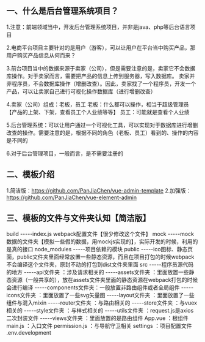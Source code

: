 ## 一、什么是后台管理系统项目？
   1.注意：前端领域当中，开发后台管理系统项目，并非是java、php等后台语言项目

   2.电商平台项目主要针对的是用户（游客），可以让用户在平台当中购买产品，那用户购买产品信息从何而来？

   3.前台项目当中的数据来源于卖家（公司），但是需要注意的是，卖家它不会数据库操作。对于卖家而言，需要把产品的信息上传到服务器，写入数据库。
   卖家并非程序员，不会数据库操作（增删改查）。因此，卖家找了一个程序员，开发一个产品，可以让卖家自己进行可视化操作数据库（进行增删改查）

   4.卖家（公司）组成：老板，员工
     老板：什么都可以操作，相当于超级管理员【产品的上架、下架，查看员工个人业绩等等】
     员工：可能就是查看个人业绩

   5.后台管理系统：可以让用户通过一个可视化工具，可以实现对于数据库进行增删改查的操作。需要注意的是，根据不同的角色（老板、员工）看到的、操作的内容是不同的

   6.对于后台管理项目，一般而言，是不需要注册的
     
## 二、模板介绍
   1.简洁版：https://github.com/PanJiaChen/vue-admin-template
   2.加强版：https://github.com/PanJiaChen/vue-element-admin

## 三、模板的文件与文件夹认知【简洁版】
   build
      -----index.js webpack配置文件【很少修改这个文件】
   mock
      -----mock数据的文件夹【模拟一些假的数据，用mockjs实现的】，实际开发的时候，利用的是真的接口
   node_modules
      -----项目依赖的模块
   public
      -----ico图标、静态页面，public文件夹里面经常放置一些静态资源，而且在项目打包的时候webpack不会编译这个文件夹，原封不动的打包到dist文件夹里面
   src
      -----程序员源代码的地方
      -----api文件夹       ：涉及请求相关的
      -----assets文件夹    ：里面放置一些静态资源（一般共享的），放在assets文件夹里面的静态资源在webpack打包的时候会进行编译
      -----components文件夹：一般放置非路由组件或者全局组件
      -----icons文件夹     ：里面放置了一些svg矢量图
      -----layout文件夹    ：里面放置了一些组件与混入mixin
      -----router文件夹    ：与路由相关的
      -----store文件夹     ：与vuex相关的
      -----style文件夹     ：与样式相关的
      -----utils文件夹     ：request.js是axios二次封装文件
      -----views文件夹     ：里面放置的是路由组件
   App.vue                ：根组件
   main.js                ：入口文件
   permission.js          ：与导航守卫相关
   settings               ：项目配置文件
   .env.development       
